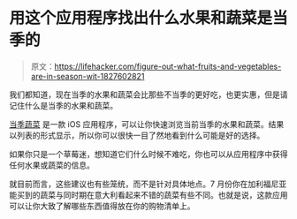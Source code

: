 # 用这个应用程序找出什么水果和蔬菜是当季的

> 原文：<https://lifehacker.com/figure-out-what-fruits-and-vegetables-are-in-season-wit-1827602821>

我们都知道，现在当季的水果和蔬菜会比那些不当季的更好吃，也更实惠，但是请记住什么是当季的水果和蔬菜。



[当季蔬菜](https://itunes.apple.com/es/app/veggies-in-season/id1088215278?l=en&mt=8&ref=producthunt) 是一款 iOS 应用程序，可以让你快速浏览当前当季的水果和蔬菜。结果以列表的形式显示，所以你可以很快一目了然地看到什么可能是好的选择。

如果你只是一个草莓迷，想知道它们什么时候不难吃，你也可以从应用程序中获得任何水果或蔬菜的信息。

就目前而言，这些建议也有些笼统，而不是针对具体地点。7 月份你在加利福尼亚能买到的蔬菜与同时期在意大利看起来不错的蔬菜有些不同。也就是说，这款应用可以让你大致了解哪些东西值得放在你的购物清单上。